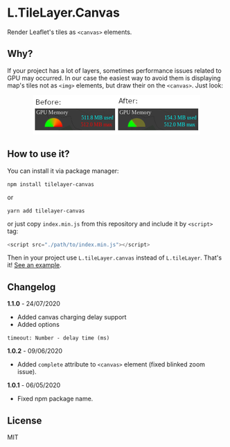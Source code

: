 # L.TileLayer.Canvas
Render Leaflet's tiles as `<canvas>` elements.

## Why?
If your project has a lot of layers, sometimes performance issues related to GPU may occurred. In our case the easiest way to avoid them is displaying map's tiles not as `<img>` elements, but draw their on the `<canvas>`. Just look:
<p align="center">
  <img src="preview.png" alt="If L.TileLayer.Canvas is not applied GPU consumption is 512MB/512MB, if is - 154MB/512MB">
</p>

## How to use it?
You can install it via package manager:
```
npm install tilelayer-canvas
```
or
```
yarn add tilelayer-canvas
```
or just copy `index.min.js` from this repository and include it by `<script>` tag:
```js
<script src="./path/to/index.min.js"></script>
```

Then in your project use `L.tileLayer.canvas` instead of `L.tileLayer`. That's it! [See an example](./example/index.html).

## Changelog
**1.1.0** - 24/07/2020
* Added canvas charging delay support
* Added options
```
timeout: Number - delay time (ms)
```

**1.0.2** - 09/06/2020
* Added `complete` attribute to `<canvas>` element (fixed blinked zoom issue).

**1.0.1** - 06/05/2020
* Fixed npm package name.

## License
MIT
